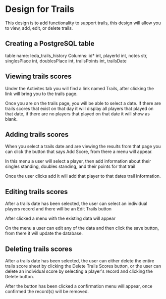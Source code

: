 # Design for Trails
This design is to add functionality to support trails, this design will allow you to view, add, edit, or delete trails.

## Creating a PostgreSQL table
table name: leda_trails_history
Columns: id* int, playerId int, notes str, singlesPlace int, doublesPlace int, trailsPoints int, trailsDate

## Viewing trails scores
Under the Activites tab you will find a link named Trails, after clicking the link will bring you to the trails page.

Once you are on the trails page, you will be able to select a date. If there are trails scores that exist on that day it will display all players that played on that date, if there are no players that played on that date it will show as blank.

## Adding trails scores
When you select a trails date and are viewing the results from that page you can click the button that says Add Score, from there a menu will appear.

In this menu a user will select a player, then add information about their singles standing, doubles standing, and their points for that trail

Once the user clicks add it will add that player to that dates trail information.

## Editing trails scores
After a trails date has been selected, the user can select an individual players record and there will be an Edit Trails button

After clicked a menu with the existing data will appear

On the menu a user can edit any of the data and then click the save button, from there it will update the database.

## Deleting trails scores
After a trails date has been selected, the user can either delete the entire trails score sheet by clicking the Delete Trails Scores button, or the user can delete an individual score by selecting a player's record and clicking the Delete button.

After the button has been clicked a confirmation menu will appear, once confirmed the record(s) will be removed.